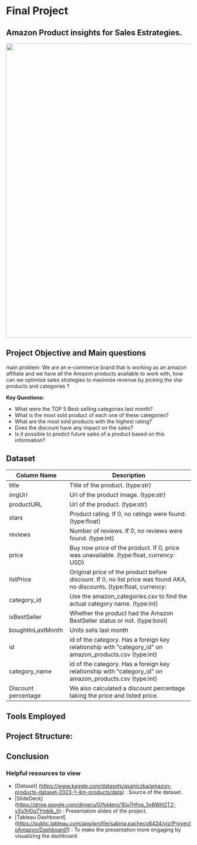 # Final Project
## Amazon Product insights for Sales Estrategies.
<img src="https://crazylister.com/wp-content/uploads/2018/05/Amazon-Top-Sellers_FB.png" width = 800 alt="" title="" />

## Project Objective and Main questions
main problem: We are an e-commerce brand that is working as an amazon affiliate and we have all the Amazon products available to work with, how can we optimize sales strategies to maximize revenue by picking the star products and categories ?

**Key Questions:**

- What were the TOP 5 Best-selling categories last month?
- What is the most sold product of each one of these categories?
- What are the most sold products with the highest rating?
- Does the discount have any impact on the sales?
- Is it possible to predict future sales of a product based on this information?

## Dataset

| Column Name   | Description                                                                 |
| ------------- | --------------------------------------------------------------------------- |
| title         | Title of the product. (type:str)                                            |
| imgUrl        | Url of the product image. (type:str)                                        |
| productURL    | Url of the product. (type:str)                                              |
| stars         | Product rating. If 0, no ratings were found. (type:float)                   |
| reviews       |      Number of reviews. If 0, no reviews were found. (type:int)             |
| price         | Buy now price of the product. If 0, price was unavailable. (type:float, currency: USD)  
| listPrice     | Original price of the product before discount. If 0, no list price was found AKA, no discounts. (type:float, currency:     |
| category_id   | Use the amazon_categories.csv to find the actual category name. (type:int)  |
| isBestSeller  | Whether the product had the Amazon BestSeller status or not. (type:bool)    |
| boughtInLastMonth  | Units sells last month                                         |
| id     | id of the category. Has a foreign key relationship with "category_id" on amazon_products.csv (type:int)     |
| category_name | id of the category. Has a foreign key relationship with "category_id" on amazon_products.csv (type:int)
| Discount percentage    | We also calculated a discount percentage taking the price and listed price.   |
                                

## Tools Employed
## Project Structure:
## Conclusion
### Helpful resources to view
- [Dataset] (https://www.kaggle.com/datasets/asaniczka/amazon-products-dataset-2023-1-4m-products/data) : Source of the dataset.
- [SlideDeck] (https://drive.google.com/drive/u/0/folders/1Ep7Hfvq_3v8WH2T2-vXs1H0g7Ymklk_h) : Presentation slides of the project.
- [Tableau Dashboard] (https://public.tableau.com/app/profile/sabina.pacheco6424/viz/ProyectoAmazon/Dashboard1) : To make the presentation more engaging by visualizing the dashboard. 
